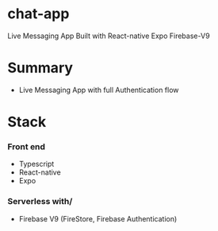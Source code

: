 # chat-app
Live Messaging App Built with React-native Expo Firebase-V9



# Summary 
- Live Messaging App with full Authentication flow

# Stack 
### Front end
- Typescript
- React-native
- Expo 

### Serverless with/
- Firebase V9 (FireStore, Firebase Authentication) 




